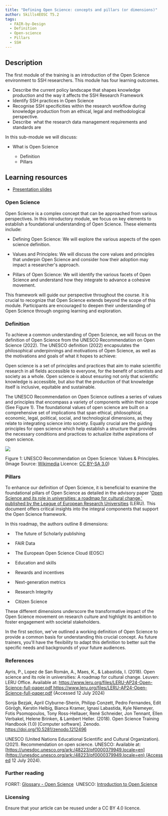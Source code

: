 ```yaml
---
title: "Defining Open Science: concepts and pillars (or dimensions)"
author: Skills4EOSC T5.2
tags:
  - FAIR-by-Design
  - Definition
  - Open-science
  - Pillars
  - SSH
---
```

## Description

The first module of the training is an introduction of the Open Science environment to SSH researchers. This module has four learning outcomes.

- Describe the current policy landscape that shapes knowledge production and the way it affects the SSH Research Framework
- Identify SSH practices in Open Science
- Recognise SSH specificities within the research workflow during knowledge production from an ethical, legal and methodological perspective.
- Describe  what the research data management requirements and standards are

In this sub-module we will discuss:

- What is Open Science

	- Definition
	- Pillars   

## Learning resources

- [Presentation slides](https://docs.google.com/presentation/d/1NcyRkUjVdxTQ9gp0YvvUseGT_fMaOaLB/edit?usp=sharing&ouid=102604071504748959042&rtpof=true&sd=true)

### Open Science

Open Science is a complex concept that can be approached from various perspectives. In this introductory module, we focus on key elements to establish a foundational understanding of Open Science. These elements include:

- Defining Open Science: We will explore the various aspects of the open science definition.
    
- Values and Principles: We will discuss the core values and principles that underpin Open Science and consider how their adoption may impact a researcher's approach.
    
- Pillars of Open Science: We will identify the various facets of Open Science and understand how they integrate to advance a cohesive movement.
    

This framework will guide our perspective throughout the course. It is crucial to recognize that Open Science extends beyond the scope of this module. Participants are encouraged to deepen their understanding of Open Science through ongoing learning and exploration.

### Definition

To achieve a common understanding of Open Science, we will focus on the definition of Open Science from the UNESCO Recommendation on Open Science (2022). The UNESCO definition (2022) encapsulates the philosophical underpinnings and motivations of Open Science, as well as the motivations and goals of what it hopes to achieve:

Open science is a set of principles and practices that aim to make scientific research in all fields accessible to everyone, for the benefit of scientists and society as a whole. Open science is about ensuring not only that scientific knowledge is accessible, but also that the production of that knowledge itself is inclusive, equitable and sustainable.

The UNESCO Recommendation on Open Science outlines a series of values and principles that encompass a variety of components within their scope (See Figure 1). The foundational values of open science are built on a comprehensive set of implications that span ethical, philosophical, economic, legal, political, social, and technological dimensions, as they relate to integrating science into society. Equally crucial are the guiding principles for open science which help establish a structure that provides the necessary conditions and practices to actualize itsthe aspirations of open science.

  
  
  

![](https://lh7-us.googleusercontent.com/f11Jzf705OfsUj4oyQc08unGIjCR6EQM6QSBqk6IpQCLDH2s5o-y578-XP9Af_wmFSiKPziYwZ6fJT0-Pf6J9Vo26H4v9NGk25DbZMIxdtCjV0spN1NAIFvBi_rng_Z0OZbHp1C7kpN-_9TzMe5eOLk)

Figure 1: UNESCO Recommendation on Open Science: Values & Principles. (Image Source: [Wikimedia](https://commons.wikimedia.org/wiki/File:UNESCO_Recommendation_on_Open_Science_01.png) Licence: [CC BY-SA 3.0](https://creativecommons.org/licenses/by-sa/3.0/deed.en))

  
### Pillars  

To enhance our definition of Open Science, it is beneficial to examine the foundational pillars of Open Science as detailed in the advisory paper '[Open Science and its role in universities: a roadmap for cultural change,' published by the League of European Research Universities](https://www.leru.org/publications/open-science-and-its-role-in-universities-a-roadmap-for-cultural-change) (LERU). This document offers critical insights into the integral components that support the Open Science framework.

In this roadmap, the authors outline 8 dimensions:

-   The future of Scholarly publishing

-   FAIR Data

-   The European Open Science Cloud (EOSC)

-   Education and skills

-   Rewards and incentives

-   Next-generation metrics

-   Research Integrity

-   Citizen Science


These different dimensions underscore the transformative impact of the Open Science movement on research culture and highlight its ambition to foster engagement with societal stakeholders.

In the first section, we've outlined a working definition of Open Science to provide a common basis for understanding this crucial concept. As future trainers, you'll have the flexibility to adapt this definition to better suit the specific needs and backgrounds of your future audiences.



### References

Ayris, P., Lopez de San Román, A., Maes, K., & Labastida, I. (2018). Open science and its role in universities: A roadmap for cultural change. Leuven: LERU Office. Available at: [https://www.leru.org/files/LERU-AP24-Open-Science-full-paper.pdf ]()https://www.leru.org/files/LERU-AP24-Open-Science-full-paper.pdf (Accessed 12 July 2024)

Sonja Bezjak, April Clyburne-Sherin, Philipp Conzett, Pedro Fernandes, Edit Görögh, Kerstin Helbig, Bianca Kramer, Ignasi Labastida, Kyle Niemeyer, Fotis Psomopoulos, Tony Ross-Hellauer, René Schneider, Jon Tennant, Ellen Verbakel, Helene Brinken, & Lambert Heller. (2018). Open Science Training Handbook (1.0) [Computer software]. Zenodo. https://doi.org/10.5281/zenodo.1212496

UNESCO (United Nations Educational Scientific and Cultural Organization). (2021). Recommendation on open science. UNESCO: Available at: [https://unesdoc.unesco.org/ark:/48223/pf0000379949.locale=en](https://unesdoc.unesco.org/ark:/48223/pf0000379949.locale=en) (Accessed 12 July 2024).

### Further reading

FORRT: [Glossary - Open Science](https://forrt.org/glossary/open-science/) 
UNESCO: [Introduction to Open Science](https://unesdoc.unesco.org/ark:/48223/pf0000383771) 

### Licensing

Ensure that your article can be reused under a CC BY 4.0 licence.